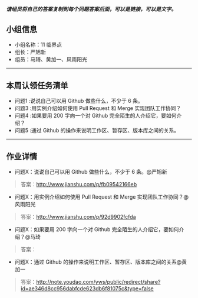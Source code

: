 
##### 请组员将自己的答案复制到每个问题答案后面，可以是链接，可以是文字。

## 小组信息
- 小组名称：11 临界点
- 组长：严旭新
- 组员：马琦、黄加一、风雨阳光

----
## 本周认领任务清单
- 问题1 :说说自己可以用 Github 做些什么，不少于 6 条。
- 问题3 :用实例介绍如何使用 Pull Request 和 Merge 实现团队工作协同？
- 问题4 :如果要用 200 字向一个对 Github 完全陌生的人介绍它，要如何介绍？
- 问题5 :通过 Github 的操作来说明工作区、暂存区、版本库之间的关系。

------
## 作业详情
- 问题X：说说自己可以用 Github 做些什么，不少于 6 条。@严旭新
> 答案：http://www.jianshu.com/p/fb09542166eb

- 问题X：用实例介绍如何使用 Pull Request 和 Merge 实现团队工作协同？@风雨阳光
> 答案：http://www.jianshu.com/p/92d9902fcfda

- 问题X：如果要用 200 字向一个对 Github 完全陌生的人介绍它，要如何介绍？@马琦
> 答案：

- 问题X：通过 Github 的操作来说明工作区、暂存区、版本库之间的关系@黄加一
> 答案：http://note.youdao.com/yws/public/redirect/share?id=ae346d8cc956dabfcde623db6f81075c&type=false
